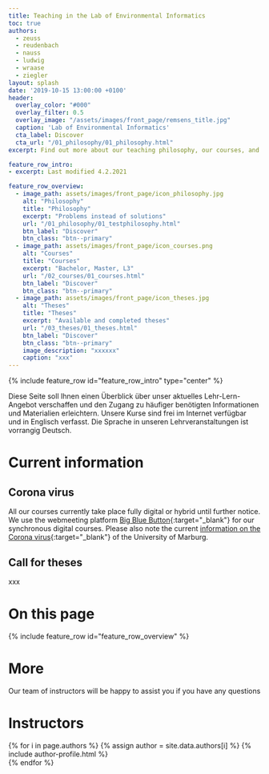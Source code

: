 ```yaml
---
title: Teaching in the Lab of Environmental Informatics
toc: true
authors:
  - zeuss
  - reudenbach
  - nauss
  - ludwig
  - wraase
  - ziegler
layout: splash
date: '2019-10-15 13:00:00 +0100'
header:
  overlay_color: "#000"
  overlay_filter: 0.5
  overlay_image: "/assets/images/front_page/remsens_title.jpg"
  caption: 'Lab of Environmental Informatics'
  cta_label: Discover
  cta_url: "/01_philosophy/01_philosophy.html"
excerpt: Find out more about our teaching philosophy, our courses, and our topics for theses

feature_row_intro:
- excerpt: Last modified 4.2.2021

feature_row_overview:
  - image_path: assets/images/front_page/icon_philosophy.jpg
    alt: "Philosophy"
    title: "Philosophy"
    excerpt: "Problems instead of solutions"
    url: "/01_philosophy/01_testphilosophy.html"
    btn_label: "Discover"
    btn_class: "btn--primary"
  - image_path: assets/images/front_page/icon_courses.png
    alt: "Courses"
    title: "Courses"
    excerpt: "Bachelor, Master, L3"
    url: "/02_courses/01_courses.html"
    btn_label: "Discover"
    btn_class: "btn--primary"
  - image_path: assets/images/front_page/icon_theses.jpg
    alt: "Theses"
    title: "Theses"
    excerpt: "Available and completed theses"
    url: "/03_theses/01_theses.html"
    btn_label: "Discover"
    btn_class: "btn--primary"
    image_description: "xxxxxx"
    caption: "xxx"
---
```



{% include feature_row id="feature_row_intro" type="center" %}

Diese Seite soll Ihnen einen Überblick über unser aktuelles Lehr-Lern-Angebot verschaffen und den Zugang zu häufiger benötigten Informationen und Materialien erleichtern. 
Unsere Kurse sind frei im Internet verfügbar und in Englisch verfasst. 
Die Sprache in unseren Lehrveranstaltungen ist vorrangig Deutsch.


# Current information

## Corona virus
All our courses currently take place fully digital or hybrid until further notice. 
We use the webmeeting platform [Big Blue Button](https://www.uni-marburg.de/de/hrz/dienste/web-konferenzen/web-konferenz-bigbluebutton){:target="_blank"} for our synchronous digital courses. 
Please also note the current [information on the Corona virus](https://www.uni-marburg.de/de/universitaet/administration/sicherheit/coronavirus){:target="_blank"} of the University of Marburg.


## Call for theses
xxx

<!-- <br /> -->


# On this page
{% include feature_row id="feature_row_overview" %}


# More
Our team of instructors will be happy to assist you if you have any questions


# Instructors

{% for i in page.authors %} 
  {% assign author = site.data.authors[i] %}
  {% include author-profile.html %}
 <br /> 
{% endfor %}



<!--
funkychunkypool
{: .notice--info}
b
c
-->




